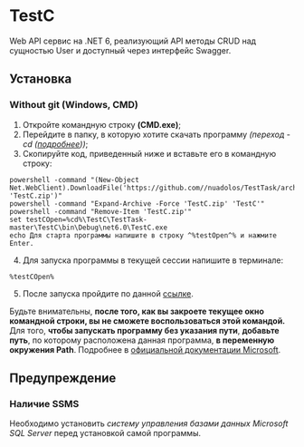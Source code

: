 # TestC
Web API сервис на .NET 6, реализующий API методы CRUD над сущностью User и доступный через интерфейс Swagger.
## Установка
### Without git (Windows, CMD)
1. Откройте командную строку **(CMD.exe)**;
2. Перейдите в папку, в которую хотите скачать программу *(переход - cd ([подробнее](https://docs.microsoft.com/ru-ru/windows-server/administration/windows-commands/cd)))*;
3. Скопируйте код, приведенный ниже и вставьте его в командную строку:
```
powershell -command "(New-Object Net.WebClient).DownloadFile('https://github.com//nuadolos/TestTask/archive/refs/heads/master.zip', 'TestC.zip')" 
powershell -command "Expand-Archive -Force 'TestC.zip' 'TestC'"
powershell -command "Remove-Item 'TestC.zip'"
set testСOpen=%cd%\TestC\TestTask-master\TestC\bin\Debug\net6.0\TestC.exe
echo Для старта программы напишите в строку ^%testOpen^% и нажмите Enter.
```
4. Для запуска программы в текущей сессии напишите в терминале:
```
%testСOpen%
```
5. После запуска пройдите по данной [ссылке](http://localhost:5000/swagger/index.html).

Будьте внимательны, **после того, как вы закроете текущее окно командной строки, вы не сможете воспользоваться этой командой.**</br>
Для того, **чтобы запускать программу без указания пути**, 
**добавьте путь**, по которому расположена данная программа, **в переменную окружения Path**.
Подробнее в [официальной документации Microsoft](https://docs.microsoft.com/ru-ru/previous-versions/office/developer/sharepoint-2010/ee537574(v=office.14)).
## Предупреждение
### Наличие SSMS
Необходимо установить *систему управления базами данных Microsoft SQL Server* перед установкой самой программы.
